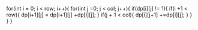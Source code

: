 for(int i = 0; i < row; i++){
for(int j =0; j < col; j++){
if(dp[i][j] != 1){
if(i +1 < row){
dp[i+1][j] = dp[i+1][j] +dp[i][j];
}
if(j + 1 < col){
dp[i][j+1] +=dp[i][j];
}
}
}
}
